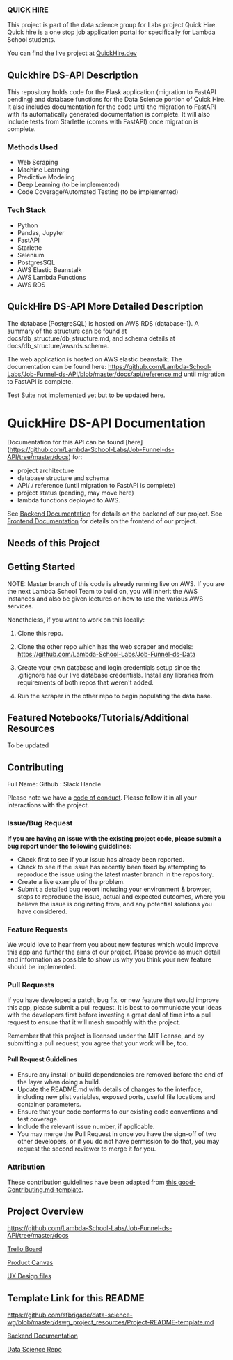 ### QUICK HIRE

This project is part of the data science group for Labs project Quick Hire. Quick hire is a one stop job application portal for specifically for Lambda School students. 

You can find the live project at [QuickHire.dev](https://quickhire.dev)

## Quickhire DS-API Description

This repository holds code for the Flask application (migration to FastAPI pending) and database functions for the Data Science portion of Quick Hire. It also includes documentation for the code until the migration to FastAPI with its automatically generated documentation is complete. It will also include tests from Starlette (comes with FastAPI) once migration is complete. 

### Methods Used

* Web Scraping
* Machine Learning
* Predictive Modeling
* Deep Learning (to be implemented)
* Code Coverage/Automated Testing (to be implemented)

### Tech Stack

* Python
* Pandas, Jupyter
* FastAPI
* Starlette
* Selenium 
* PostgresSQL 
* AWS Elastic Beanstalk 
* AWS Lambda Functions
* AWS RDS

## QuickHire DS-API More Detailed Description

The database (PostgreSQL) is hosted on AWS RDS (database-1). A summary of the structure can be found at docs/db_structure/db_structure.md, and schema details at docs/db_structure/awsrds.schema.

The web application is hosted on AWS elastic beanstalk. The documentation can be found here: https://github.com/Lambda-School-Labs/Job-Funnel-ds-API/blob/master/docs/api/reference.md until migration to FastAPI is complete.

Test Suite not implemented yet but to be updated here. 

# QuickHire DS-API Documentation

Documentation for this API can be found [here] (https://github.com/Lambda-School-Labs/Job-Funnel-ds-API/tree/master/docs) for: 
* project architecture 
* database structure and schema 
* API/ / reference (until migration to FastAPI is complete)
* project status (pending, may move here) 
* lambda functions deployed to AWS.

See [Backend Documentation](https://github.com/Lambda-School-Labs/Job-Funnel-be) for details on the backend of our project.
See [Frontend Documentation](https://github.com/Lambda-School-Labs/Job-Funnel-fe) for details on the frontend of our project.

## Needs of this Project

## Getting Started

NOTE: Master branch of this code is already running live on AWS. If you are the next Lambda School Team to build on, you will inherit the AWS instances and also be given lectures on how to use the various AWS services. 

Nonetheless, if you want to work on this locally:

1. Clone this repo. 

2. Clone the other repo which has the web scraper and models: https://github.com/Lambda-School-Labs/Job-Funnel-ds-Data

3. Create your own database and login credentials setup since the .gitignore has our live database credentials. Install any libraries from requirements of both repos that weren't added. 

4. Run the scraper in the other repo to begin populating the data base.

## Featured Notebooks/Tutorials/Additional Resources 

 To be updated

## Contributing

Full Name: Github : Slack Handle 

Please note we have a [code of conduct](./code_of_conduct.md.md). Please follow it in all your interactions with the project.

### Issue/Bug Request

 **If you are having an issue with the existing project code, please submit a bug report under the following guidelines:**
 - Check first to see if your issue has already been reported.
 - Check to see if the issue has recently been fixed by attempting to reproduce the issue using the latest master branch in the repository.
 - Create a live example of the problem.
 - Submit a detailed bug report including your environment & browser, steps to reproduce the issue, actual and expected outcomes,  where you believe the issue is originating from, and any potential solutions you have considered.

### Feature Requests

We would love to hear from you about new features which would improve this app and further the aims of our project. Please provide as much detail and information as possible to show us why you think your new feature should be implemented.

### Pull Requests

If you have developed a patch, bug fix, or new feature that would improve this app, please submit a pull request. It is best to communicate your ideas with the developers first before investing a great deal of time into a pull request to ensure that it will mesh smoothly with the project.

Remember that this project is licensed under the MIT license, and by submitting a pull request, you agree that your work will be, too.

#### Pull Request Guidelines

- Ensure any install or build dependencies are removed before the end of the layer when doing a build.
- Update the README.md with details of changes to the interface, including new plist variables, exposed ports, useful file locations and container parameters.
- Ensure that your code conforms to our existing code conventions and test coverage.
- Include the relevant issue number, if applicable.
- You may merge the Pull Request in once you have the sign-off of two other developers, or if you do not have permission to do that, you may request the second reviewer to merge it for you.

### Attribution

These contribution guidelines have been adapted from [this good-Contributing.md-template](https://gist.github.com/PurpleBooth/b24679402957c63ec426).

## Project Overview

https://github.com/Lambda-School-Labs/Job-Funnel-ds-API/tree/master/docs

[Trello Board](https://trello.com/b/dorhqi4o/job-funnel)

[Product Canvas](https://www.notion.so/Job-Funnel-20ba287fac1c403c92a8ebb8766821a0)

[UX Design files](https://www.figma.com/file/zljtkyosMyzAa1UMpcAIEd/Quick-Hire-Judy?node-id=263%3A2)

## Template Link for this README

https://github.com/sfbrigade/data-science-wg/blob/master/dswg_project_resources/Project-README-template.md

[Backend Documentation](https://github.com/Lambda-School-Labs/Job-Funnel-be)

[Data Science Repo](https://github.com/Lambda-School-Labs/Job-Funnel-ds-API)

